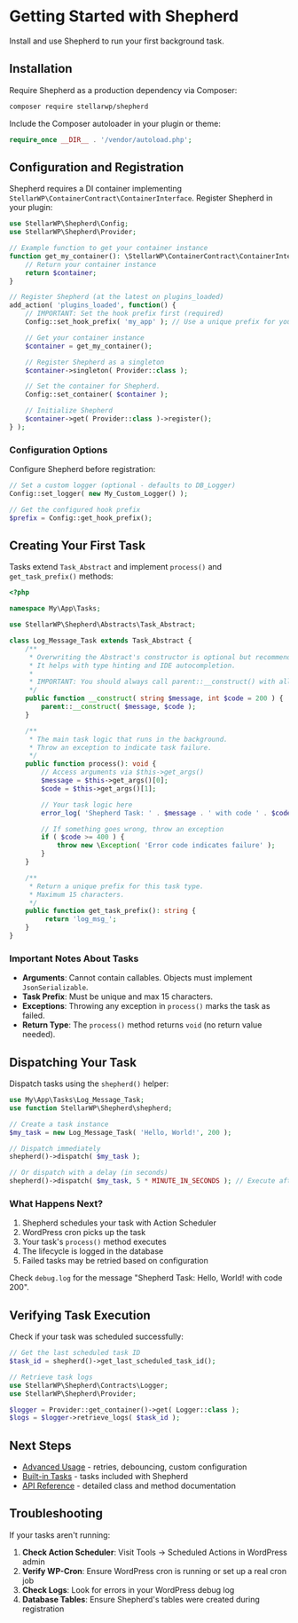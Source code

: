 # Getting Started with Shepherd

Install and use Shepherd to run your first background task.

## Installation

Require Shepherd as a production dependency via Composer:

```bash
composer require stellarwp/shepherd
```

Include the Composer autoloader in your plugin or theme:

```php
require_once __DIR__ . '/vendor/autoload.php';
```

## Configuration and Registration

Shepherd requires a DI container implementing `StellarWP\ContainerContract\ContainerInterface`. Register Shepherd in your plugin:

```php
use StellarWP\Shepherd\Config;
use StellarWP\Shepherd\Provider;

// Example function to get your container instance
function get_my_container(): \StellarWP\ContainerContract\ContainerInterface {
    // Return your container instance
    return $container;
}

// Register Shepherd (at the latest on plugins_loaded)
add_action( 'plugins_loaded', function() {
    // IMPORTANT: Set the hook prefix first (required)
    Config::set_hook_prefix( 'my_app' ); // Use a unique prefix for your application

    // Get your container instance
    $container = get_my_container();

    // Register Shepherd as a singleton
    $container->singleton( Provider::class );

    // Set the container for Shepherd.
    Config::set_container( $container );

    // Initialize Shepherd
    $container->get( Provider::class )->register();
} );
```

### Configuration Options

Configure Shepherd before registration:

```php
// Set a custom logger (optional - defaults to DB_Logger)
Config::set_logger( new My_Custom_Logger() );

// Get the configured hook prefix
$prefix = Config::get_hook_prefix();
```

## Creating Your First Task

Tasks extend `Task_Abstract` and implement `process()` and `get_task_prefix()` methods:

```php
<?php

namespace My\App\Tasks;

use StellarWP\Shepherd\Abstracts\Task_Abstract;

class Log_Message_Task extends Task_Abstract {
    /**
     * Overwriting the Abstract's constructor is optional but recommended.
     * It helps with type hinting and IDE autocompletion.
     *
     * IMPORTANT: You should always call parent::__construct() with all arguments.
     */
    public function __construct( string $message, int $code = 200 ) {
        parent::__construct( $message, $code );
    }

    /**
     * The main task logic that runs in the background.
     * Throw an exception to indicate task failure.
     */
    public function process(): void {
        // Access arguments via $this->get_args()
        $message = $this->get_args()[0];
        $code = $this->get_args()[1];

        // Your task logic here
        error_log( 'Shepherd Task: ' . $message . ' with code ' . $code );

        // If something goes wrong, throw an exception
        if ( $code >= 400 ) {
            throw new \Exception( 'Error code indicates failure' );
        }
    }

    /**
     * Return a unique prefix for this task type.
     * Maximum 15 characters.
     */
    public function get_task_prefix(): string {
         return 'log_msg_';
    }
}
```

### Important Notes About Tasks

- **Arguments**: Cannot contain callables. Objects must implement `JsonSerializable`.
- **Task Prefix**: Must be unique and max 15 characters.
- **Exceptions**: Throwing any exception in `process()` marks the task as failed.
- **Return Type**: The `process()` method returns `void` (no return value needed).

## Dispatching Your Task

Dispatch tasks using the `shepherd()` helper:

```php
use My\App\Tasks\Log_Message_Task;
use function StellarWP\Shepherd\shepherd;

// Create a task instance
$my_task = new Log_Message_Task( 'Hello, World!', 200 );

// Dispatch immediately
shepherd()->dispatch( $my_task );

// Or dispatch with a delay (in seconds)
shepherd()->dispatch( $my_task, 5 * MINUTE_IN_SECONDS ); // Execute after 5 minutes
```

### What Happens Next?

1. Shepherd schedules your task with Action Scheduler
2. WordPress cron picks up the task
3. Your task's `process()` method executes
4. The lifecycle is logged in the database
5. Failed tasks may be retried based on configuration

Check `debug.log` for the message "Shepherd Task: Hello, World! with code 200".

## Verifying Task Execution

Check if your task was scheduled successfully:

```php
// Get the last scheduled task ID
$task_id = shepherd()->get_last_scheduled_task_id();

// Retrieve task logs
use StellarWP\Shepherd\Contracts\Logger;
use StellarWP\Shepherd\Provider;

$logger = Provider::get_container()->get( Logger::class );
$logs = $logger->retrieve_logs( $task_id );
```

## Next Steps

- [Advanced Usage](./advanced-usage.md) - retries, debouncing, custom configuration
- [Built-in Tasks](./tasks.md) - tasks included with Shepherd
- [API Reference](./api-reference.md) - detailed class and method documentation

## Troubleshooting

If your tasks aren't running:

1. **Check Action Scheduler**: Visit Tools → Scheduled Actions in WordPress admin
2. **Verify WP-Cron**: Ensure WordPress cron is running or set up a real cron job
3. **Check Logs**: Look for errors in your WordPress debug log
4. **Database Tables**: Ensure Shepherd's tables were created during registration
